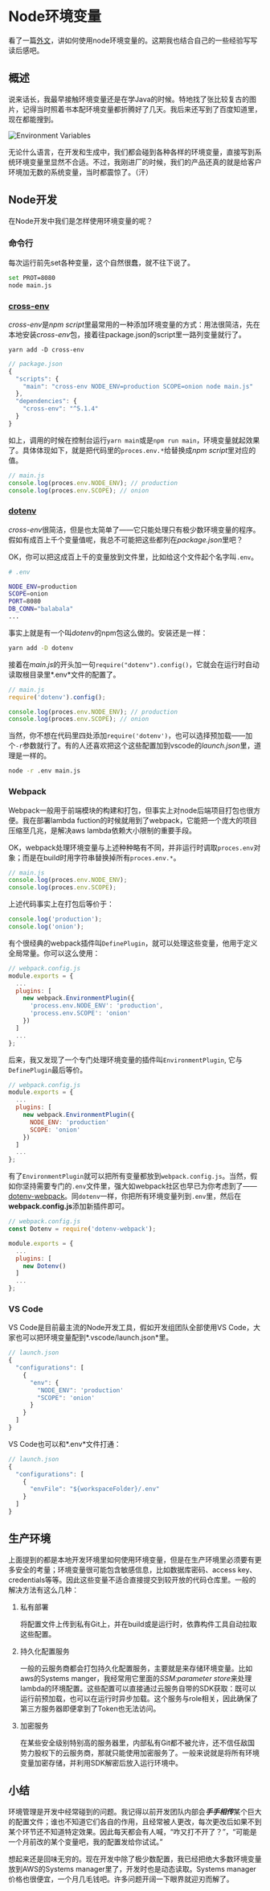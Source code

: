 # Node环境变量

看了一篇[外文][1]，讲如何使用node环境变量的。这期我也结合自己的一些经验写写读后感吧。

## 概述

说来话长，我最早接触环境变量还是在学Java的时候。特地找了张比较复古的图片，记得当时照着书本配环境变量都折腾好了几天。我后来还写到了百度知道里，现在都能搜到。

![Environment Variables][2]

无论什么语言，在开发和生成中，我们都会碰到各种各样的环境变量，直接写到系统环境变量里显然不合适。不过，我刚进厂的时候，我们的产品还真的就是给客户环境加无数的系统变量，当时都震惊了。（汗）

## Node开发

在Node开发中我们是怎样使用环境变量的呢？

### 命令行

每次运行前先set各种变量，这个自然很蠢，就不往下说了。

```bash
set PROT=8080
node main.js
```

### [cross-env][3]

*cross-env*是*npm script*里最常用的一种添加环境变量的方式：用法很简洁，先在本地安装*cross-env*包，接着往package.json的script里一路列变量就行了。

```
yarn add -D cross-env
```

```javascript
// package.json
{
  "scripts": {
    "main": "cross-env NODE_ENV=production SCOPE=onion node main.js"
  },
  "dependencies": {
    "cross-env": "^5.1.4"
  }
}
```

如上，调用的时候在控制台运行`yarn main`或是`npm run main`，环境变量就起效果了。具体体现如下，就是把代码里的`proces.env.*`给替换成*npm script*里对应的值。

```javascript
// main.js
console.log(proces.env.NODE_ENV); // production
console.log(proces.env.SCOPE); // onion
```

### [dotenv][4]

*cross-env*很简洁，但是也太简单了——它只能处理只有极少数环境变量的程序。假如有成百上千个变量值呢，我总不可能把这些都列在*package.json*里吧？

OK，你可以把这成百上千的变量放到文件里，比如给这个文件起个名字叫`.env`。

```bash
# .env

NODE_ENV=production
SCOPE=onion
PORT=8080
DB_CONN="balabala"
...
```

事实上就是有一个叫*dotenv*的npm包这么做的。安装还是一样：

```bash
yarn add -D dotenv
```

接着在*main.js*的开头加一句`require("dotenv").config()`，它就会在运行时自动读取根目录里*.env*文件的配置了。

```javascript
// main.js
require('dotenv').config();

console.log(proces.env.NODE_ENV); // production
console.log(proces.env.SCOPE); // onion
```

当然，你不想在代码里四处添加`require('dotenv')`，也可以选择预加载——加个`-r`参数就行了。有的人还喜欢把这个这些配置加到vscode的*launch.json*里，道理是一样的。

```bash
node -r .env main.js
```

### Webpack

Webpack一般用于前端模块的构建和打包，但事实上对node后端项目打包也很方便。我在部署lambda fuction的时候就用到了webpack，它能把一个庞大的项目压缩至几兆，是解决aws lambda依赖大小限制的重要手段。

OK，webpack处理环境变量与上述种种略有不同，并非运行时调取`proces.env`对象；而是在build时用字符串替换掉所有`proces.env.*`。

```javascript
// main.js
console.log(proces.env.NODE_ENV);
console.log(proces.env.SCOPE);
```

上述代码事实上在打包后等价于：

```javascript
console.log('production');
console.log('onion');
```

有个很经典的webpack插件叫`DefinePlugin`，就可以处理这些变量，他用于定义全局常量。你可以这么使用：

```javascript
// webpack.config.js
module.exports = {
  ...
  plugins: [
    new webpack.EnvironmentPlugin({
      'process.env.NODE_ENV': 'production',
      'process.env.SCOPE': 'onion'
    })
  ]
  ...
};
```

后来，我又发现了一个专门处理环境变量的插件叫`EnvironmentPlugin`, 它与`DefinePlugin`最后等价。

```javascript
// webpack.config.js
module.exports = {
  ...
  plugins: [
    new webpack.EnvironmentPlugin({
      NODE_ENV: 'production'
      SCOPE: 'onion'
    })
  ]
  ...
};
```

有了`EnvironmentPlugin`就可以把所有变量都放到`webpack.config.js`。当然，假如你坚持需要专门的`.env`文件里，强大如webpack社区也早已为你考虑到了——[dotenv-webpack][5]。同`dotenv`一样，你把所有环境变量列到`.env`里，然后在**webpack.config.js**添加新插件即可。

```javascript
// webpack.config.js
const Dotenv = require('dotenv-webpack');

module.exports = {
  ...
  plugins: [
    new Dotenv()
  ]
  ...
};
```

### VS Code

VS Code是目前最主流的Node开发工具，假如开发组团队全部使用VS Code，大家也可以把环境变量配到*.vscode/launch.json*里。

```javascript
// launch.json
{
  "configurations": [
    {
      "env": {
        "NODE_ENV": 'production'
        "SCOPE": 'onion'
      }
    }
  ]
}
```
VS Code也可以和*.env*文件打通：

```javascript
// launch.json
{
  "configurations": [
    {
      "envFile": "${workspaceFolder}/.env"
    }
  ]
}
```

## 生产环境

上面提到的都是本地开发环境里如何使用环境变量，但是在生产环境里必须要有更多安全的考量；环境变量很可能包含敏感信息，比如数据库密码、access key、credentials等等。因此这些变量不适合直接提交到较开放的代码仓库里。一般的解决方法有这么几种：

1. 私有部署

    将配置文件上传到私有Git上，并在build或是运行时，依靠构件工具自动拉取这些配置。

2. 持久化配置服务

    一般的云服务商都会打包持久化配置服务，主要就是来存储环境变量。比如aws的Systems manger，我经常用它里面的*SSM:parameter store*来处理lambda的环境配置。这些配置可以直接通过云服务自带的SDK获取：既可以运行前预加载，也可以在运行时异步加载。这个服务与role相关，因此确保了第三方服务器即便拿到了Token也无法访问。

3. 加密服务

    在某些安全级别特别高的服务器里，内部私有Git都不被允许，还不信任敌国势力股权下的云服务商，那就只能使用加密服务了。一般来说就是将所有环境变量加密存储，并利用SDK解密后放入运行环境中。

## 小结

环境管理是开发中经常碰到的问题。我记得以前开发团队内部会***手手相传***某个巨大的配置文件；谁也不知道它们各自的作用，且经常被人更改，每次更改后如果不到某个环节还不知道特定效果。因此每天都会有人喊，“咋又打不开了？”，“可能是一个月前改的某个变量吧，我的配置发给你试试。”

想起来还是回味无穷的。现在开发中除了极少数配置，我已经把绝大多数环境变量放到AWS的Systems manager里了，开发时也是动态读取。Systems manager价格也很便宜，一个月几毛钱吧。许多问题开阔一下眼界就迎刃而解了。



[1]: https://www.freecodecamp.org/news/heres-how-you-can-actually-use-node-environment-variables-8fdf98f53a0a/
[2]: ./img/window-env.png
[3]: https://github.com/kentcdodds/cross-env
[4]: https://github.com/motdotla/dotenv
[5]: https://github.com/mrsteele/dotenv-webpack